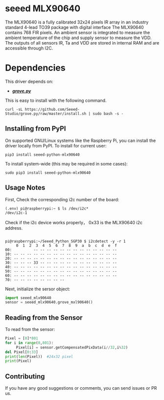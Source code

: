 # seeed MLX90640

The MLX90640 is a fully calibrated 32x24 pixels IR array in an industry standard 4-lead TO39 package with digital interface The MLX90640 contains 768 FIR pixels. An ambient sensor is integrated to measure the ambient temperature of the chip and supply sensor to measure the VDD. The outputs of all sensors IR, Ta and VDD are stored in internal RAM and are accessible through I2C.

# Dependencies

This driver depends on:
- [***grove.py***](https://github.com/Seeed-Studio/grove.py)

This is easy to install with the following command.
 ```
curl -sL https://github.com/Seeed-Studio/grove.py/raw/master/install.sh | sudo bash -s -
 ```
## Installing from PyPI

On supported GNU/Linux systems like the Raspberry Pi, you can install the driver locally from PyPI. To install for current user:

```
pip3 install seeed-python-mlx90640
```

To install system-wide (this may be required in some cases):

```
sudo pip3 install seeed-python-mlx90640
```

## Usage Notes

First, Check the corresponding i2c number of the board:
```
(.env) pi@raspberrypi:~ $ ls /dev/i2c*
/dev/i2c-1
```

Check if the i2c device works properly， 0x33 is the MLX90640 i2c address.
```

pi@raspberrypi:~/Seeed_Python_SGP30 $ i2cdetect -y -r 1
     0  1  2  3  4  5  6  7  8  9  a  b  c  d  e  f
00:          -- -- -- -- -- -- -- -- -- -- -- -- --
10: -- -- -- -- -- -- -- -- -- -- -- -- -- -- -- --
20: -- -- -- -- -- -- -- -- -- -- -- -- -- -- -- --
30: -- -- -- 33 -- -- -- -- -- -- -- -- -- -- -- --
40: -- -- -- -- -- -- -- -- -- -- -- -- -- -- -- --
50: -- -- -- -- -- -- -- -- -- -- -- -- -- -- -- --
60: -- -- -- -- -- -- -- -- -- -- -- -- -- -- -- --
70: -- -- -- -- -- -- -- --

```

Next, initialize the sersor object:

```python
import seeed_mlx90640
sensor = seeed_mlx90640.grove_mxl90640() 
```

## Reading from the Sensor

To read from the sensor:

```python
Pixel = [0]*801
for i in range(0,801):
     Pixel[i] = sensor.getCompensatedPixData(i//32,i%32)
del Pixel[0:33]
print(len(Pixel))  #24x32 pixel
print(Pixel)
```

## Contributing

If you have any good suggestions or comments, you can send issues or PR us.

